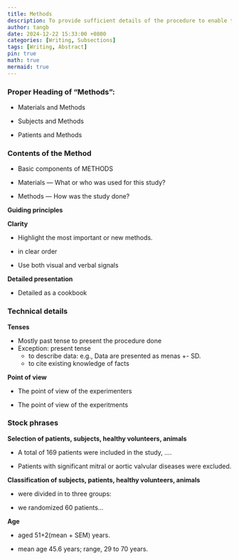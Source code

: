 ```yaml
---
title: Methods
description: To provide sufficient details of the procedure to enable the interested readers to repeat your experiment. For readers to assess the validity of your research results and conclusion.
author: tangb
date: 2024-12-22 15:33:00 +0800
categories: [Writing, Subsections]
tags: [Writing, Abstract]
pin: true
math: true
mermaid: true
---
```


### Proper Heading of “Methods”: 

- Materials and Methods

- Subjects and Methods

- Patients and Methods




### Contents of the Method

- Basic components of METHODS

- Materials — What or who was used for this study?

- Methods — How was the study done?




**Guiding principles**

**Clarity** 

- Highlight the most important or new methods.

- in clear order

- Use both visual and verbal signals

**Detailed presentation**

- Detailed as a cookbook



### Technical details

**Tenses**

- Mostly past tense to present the procedure done
- Exception: present tense
  - to describe data: e.g., Data are presented as menas +- SD.
  - to cite existing knowledge of facts

**Point of view**

- The point of view of the experimenters  

- The point of view of the experitments



### Stock phrases

**Selection of patients, subjects, healthy volunteers, animals**

- A total of 169 patients were included in the study, ….

- Patients with significant mitral or aortic valvular diseases were excluded.

**Classification of subjects, patients, healthy volunteers, animals**

- were divided in to three groups: 

- we randomized 60 patients…

**Age** 

- aged 51+2(mean + SEM) years.

- mean age 45.6 years; range, 29 to 70 years. 





